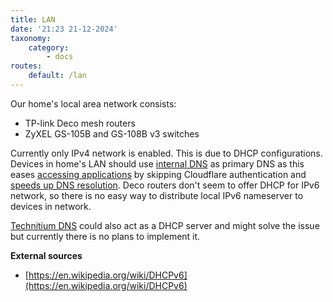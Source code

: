 ```yaml
---
title: LAN
date: '21:23 21-12-2024'
taxonomy:
    category:
        - docs
routes:
    default: /lan
---
```


Our home's local area network consists:

* TP-link Deco mesh routers
* ZyXEL GS-105B and GS-108B v3 switches

Currently only IPv4 network is enabled. This is due to DHCP configurations. Devices in home's LAN should use [internal DNS](/technitium-dns) as primary DNS as this eases [accessing applications](https://wiki.kotimme.cc/en/access-to-applications) by skipping Cloudflare authentication and [speeds up DNS resolution](https://wiki.kotimme.cc/en/technitium-dns). Deco routers don't seem to offer DHCP for IPv6 network, so there is no easy way to distribute local IPv6 nameserver to devices in network.

[Technitium DNS](/technitium-dns) could also act as a DHCP server and might solve the issue but currently there is no plans to implement it.

**External sources**
* [https://en.wikipedia.org/wiki/DHCPv6](https://en.wikipedia.org/wiki/DHCPv6)